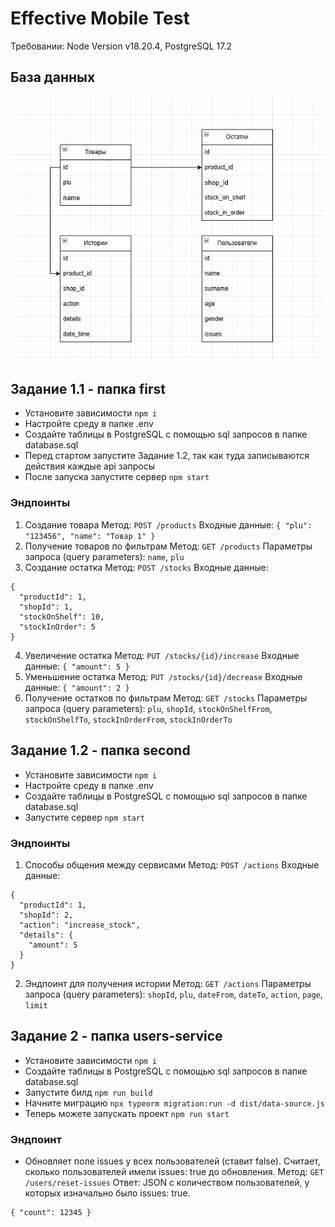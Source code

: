 # Effective Mobile Test
Требовании: Node Version v18.20.4, PostgreSQL 17.2

## База данных
![Image caption](https://raw.githubusercontent.com/omiaow/effmob/refs/heads/main/image.png)

## Задание 1.1 - папка first
* Установите зависимости `npm i`
* Настройте среду в папке .env
* Создайте таблицы в PostgreSQL с помощью sql запросов в папке database.sql
* Перед стартом запустите Задание 1.2, так как туда записываются действия каждые api запросы
* После запуска запустите сервер `npm start`

### Эндпоинты
1. Создание товара
Метод: `POST /products`
Входные данные: `{ "plu": "123456", "name": "Товар 1" }`
2. Получение товаров по фильтрам
Метод: `GET /products`
Параметры запроса (query parameters): `name`, `plu`
3. Создание остатка
Метод: `POST /stocks`
Входные данные:
```
{
  "productId": 1,
  "shopId": 1,
  "stockOnShelf": 10,
  "stockInOrder": 5
}
```
4. Увеличение остатка
Метод: `PUT /stocks/{id}/increase`
Входные данные: `{ "amount": 5 }`
5. Уменьшение остатка
Метод: `PUT /stocks/{id}/decrease`
Входные данные: `{ "amount": 2 }`
6. Получение остатков по фильтрам
Метод: `GET /stocks`
Параметры запроса (query parameters): `plu`, `shopId`, `stockOnShelfFrom`, `stockOnShelfTo`, `stockInOrderFrom`, `stockInOrderTo`

## Задание 1.2 - папка second
* Установите зависимости `npm i`
* Настройте среду в папке .env
* Создайте таблицы в PostgreSQL с помощью sql запросов в папке database.sql
* Запустите сервер `npm start`

### Эндпоинты
1. Способы общения между сервисами
Метод: `POST /actions`
Входные данные:
```
{
  "productId": 1,
  "shopId": 2,
  "action": "increase_stock",
  "details": {
    "amount": 5
  }
}
```
2. Эндпоинт для получения истории
Метод: `GET /actions`
Параметры запроса (query parameters): `shopId`, `plu`, `dateFrom`, `dateTo`, `action`, `page`, `limit`

## Задание 2 - папка users-service
* Установите зависимости `npm i`
* Создайте таблицы в PostgreSQL с помощью sql запросов в папке database.sql
* Запустите билд `npm run build`
* Начните миграцию `npx typeorm migration:run -d dist/data-source.js`
* Теперь можете запускать проект `npm run start`

### Эндпоинт
* Обновляет поле issues у всех пользователей (ставит false). Считает, сколько пользователей имели issues: true до обновления.
Метод: `GET /users/reset-issues`
Ответ: JSON с количеством пользователей, у которых изначально было issues: true.
```
{ "count": 12345 }
```


